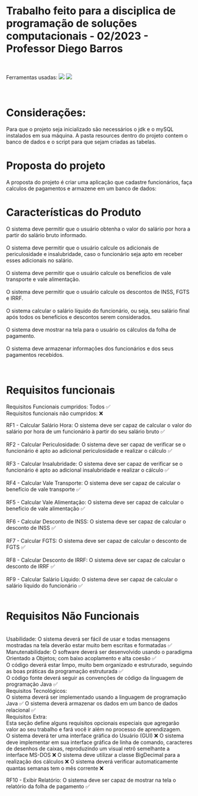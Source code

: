 # Trabalho feito para a disciplica de programação de soluções computacionais - 02/2023 - Professor Diego Barros

</br>

Ferramentas usadas: 
<img src = "https://img.shields.io/badge/Java-ED8B00?style=for-the-badge&logo=openjdk&logoColor=white" /> <img src = "https://img.shields.io/badge/MySQL-00000F?style=for-the-badge&logo=mysql&logoColor=white" />

</br>

# Considerações:

Para que o projeto seja inicializado são necessários o jdk e o mySQL instalados em sua máquina. A pasta resources dentro do projeto contem o banco de dados e o script para que sejam criadas as tabelas.

# Proposta do projeto

A proposta do projeto é criar uma aplicação que cadastre funcionários, faça calculos de pagamentos e armazene em um banco de dados: 

# Características do Produto

O sistema deve permitir que o usuário obtenha o valor do salário por hora a partir do salário bruto informado.
</br>
</br>
O sistema deve permitir que o usuário calcule os adicionais de periculosidade e insalubridade, caso o funcionário seja apto em receber esses adicionais no salário.
</br>
</br>
O sistema deve permitir que o usuário calcule os benefícios de vale transporte e vale alimentação.
</br>
</br>
O sistema deve permitir que o usuário calcule os descontos de INSS, FGTS e IRRF.
</br>
</br>
O sistema calcular o salário líquido do funcionário, ou seja, seu salário final após todos os benefícios e descontos serem considerados.
</br>
</br>
O sistema deve mostrar na tela para o usuário os cálculos da folha de pagamento.
</br>
</br>
O sistema deve armazenar informações dos funcionários e dos seus pagamentos recebidos.

</br>

# Requisitos funcionais 

Requisitos Funcionais cumpridos: Todos ✅
</br>
Requisitos funcionais não cumpridos: ❌

RF1 - Calcular Salário Hora: O sistema deve ser capaz de calcular o valor do salário por hora de um funcionário  à partir do seu salário bruto ✅
</br>
</br>
RF2 - Calcular Periculosidade: O sistema deve ser capaz de verificar se o funcionário é apto ao adicional periculosidade e realizar o cálculo ✅
</br>
</br>
RF3 - Calcular Insalubridade: O sistema deve ser capaz de verificar se o funcionário é apto ao adicional insalubridade e realizar o cálculo ✅
</br>
</br>
RF4 - Calcular Vale Transporte: O sistema deve ser capaz de calcular o benefício de vale transporte ✅
</br>
</br>
RF5  - Calcular Vale Alimentação: O sistema deve ser capaz de calcular o benefício de vale alimentação ✅
</br>
</br>
RF6 - Calcular Desconto de INSS: O sistema deve ser capaz de calcular o desconto de INSS ✅
</br>
</br>
RF7  - Calcular FGTS: O sistema deve ser capaz de calcular o desconto de FGTS ✅
</br>
</br>
RF8 - Calcular Desconto de IRRF: O sistema deve ser capaz de calcular o desconto de IRRF ✅
</br>
</br>
RF9 - Calcular Salário Líquido: O sistema deve ser capaz de calcular o salário líquido do funcionário ✅
</br>
</br>

# Requisitos Não Funcionais 
</br>
Usabilidade: O sistema deverá ser fácil de usar e todas mensagens mostradas na tela deverão estar muito bem escritas e formatadas ✅
</br>
Manutenabilidade: 
O software deverá ser desenvolvido usando o paradigma Orientado a Objetos; com baixo acoplamento e alta coesão ✅
</br>
O código deverá estar limpo, muito bem organizado e estruturado, seguindo as boas práticas da programação estruturada ✅
</br>
O código fonte deverá seguir as convenções de código da linguagem de programação Java ✅
</br>
Requisitos Tecnológicos:
</br>
O sistema deverá ser implementado usando a linguagem de programação Java ✅
O sistema deverá armazenar os dados em um banco de dados relacional ✅
</br>
Requisitos Extra:
</br>
Esta seção define alguns requisitos opcionais especiais que agregarão valor ao seu trabalho e fará você ir além no processo de  aprendizagem.
</br>
O sistema deverá ter uma interface gráfica do Usuário (GUI) ❌
O sistema deve implementar em sua  interface gráfica de  linha de comando, caracteres de desenhos de caixas, reproduzindo um visual retrô semelhante a interface MS-DOS ❌
O sistema deve utilizar a classe BigDecimal para a realização dos cálculos ❌
O sistema deverá verificar automaticamente quantas semanas tem o mês corrente ❌

RF10 -  Exibir Relatório: O sistema deve ser capaz de mostrar na tela o relatório da folha de pagamento ✅
</br>
</br>
